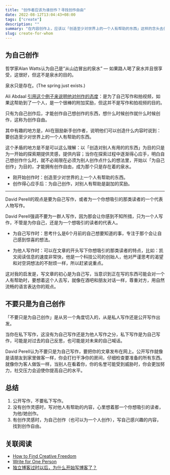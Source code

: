 ```yaml
---
title: "创作者应该为谁创作？寻找创作自由"
date: 2022-08-12T13:04:43+08:00
tags: ["create"]
description: ""
summary: "在内容创作上，应该以「创造至少对世界上的一个人有帮助的东西」这样的念头去创作，还是以「为自己创造，如果这帮助到了一个人，帮助到别人这件事只是附赠奖励，并不是创作的目的」的心情去创作呢？"
slug: create-for-whom
---
```


## 为自己创作

哲学家Alan Watts认为自己是“从山边冒出的泉水” — 如果路人喝了泉水并且很享受，这很好，但这不是泉水的目的。

泉水只是存在。(The spring just exists.)


Ali Abdaal [引用这个例子来说明他对创作的态度](https://aliabdaal.com/how-to-find-creative-freedom/)：是为了自己写作和拍视频，如果这帮助到了一个人，是一个很棒的附加奖励，但这并不是写作和拍视频的目的。

只有为自己创作后，才能创作自己想创作的东西，想什么时候创作就什么时候创作，这称为创作自由。

其中有趣的地方是，Ali在鼓励新手创作者，说明他们可以创造什么内容时说到：要创造至少对世界上的一个人有帮助的东西。

这个矛盾的地方是不是可以这么理解：以「创造对别人有用的的东西」为目的只是为一开始的探索期提供灵感，提供内容；当你在探索过程中逐渐得心应手，明白自己想创作什么时，就不必局限在必须为别人创作点什么的想法里，开始以「为自己创作」为目的，才能拥有创作自由，成为那个只是存在着的泉水。

- 刚开始创作时：创造至少对世界的上一个人有帮助的东西。
- 创作得心应手后：为自己创作，对别人有帮助是副加的奖励。

---
David Perell的观点是要为自己写作，或者为一个你想吸引的那类读者的一个代表人物写作。

David Perell强调不要为一群人写作，因为那会让你感到不知所措，只为一个人写作，不管是为你自己，还是为一个想吸引的读者的代表人。

- 为自己写作时：思考什么是6个月前的自己想要知道的事，专注于那个会让自己感到惊喜的想法。

- 为他人写作时：可以在文章的开头写下你想吸引的那类读者的特点，比如：凯文阅读信息的速度非常快，他是一个科技公司的创始人，他对严谨思考的渴望和对空洞想法的不耐烦一样，所以赶紧说重点。

这对我的启发是，写文章的初心是为自己写，当意识到正在写的东西可能会对一个人有帮助时，要想着这个人去写，就像在酒吧和朋友对话一样，尊重对方，用自然流畅的语言表达你的观点。


## 不要只是为自己创作

「不要只是为自己创作」是从另一个角度切入的，从是私人写作还是公开写作出发。

当你在私下写作，这没有为自己写作还是为他人写作之分，私下写作是为自己写作，可能是对过去的自己反思，也可能是对未来的自己喊话。

David Perell认为不要只是为自己写作，要把你的文章发布在网上。公开写作就像是请朋友到家里做客一样，你会打扫干净你的房间，仔细检查要准备的所有东西。就像你为客人做饭一样，当别人在看着你，你的名誉可能受到威胁时，你会更加努力，社交压力会迫使你提高自己的水平。

## 总结
1. 公开写作，不要私下写作。
2. 没有创作灵感时，写对他人有帮助的内容，心里想着那一个你想吸引的读者，为他/她创作。
3. 有创作灵感时，为自己创作（也可以为一个人创作），写自己感兴趣的内容，找到创作自由。


## 关联阅读
- [How to Find Creative Freedom](https://aliabdaal.com/how-to-find-creative-freedom/)
- [Write for One Person](https://perell.com/note/write-for-yourself/)
- [独立博客过时以后，为什么开始写博客了？](/blog/life/why-blog/)
